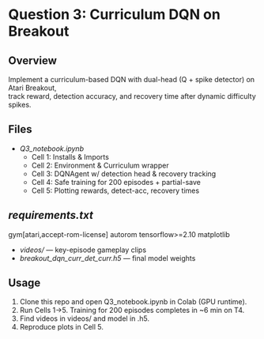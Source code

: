 # Question 3: Curriculum DQN on Breakout

## Overview  
Implement a curriculum-based DQN with dual-head (Q + spike detector) on Atari Breakout,  
track reward, detection accuracy, and recovery time after dynamic difficulty spikes.

## Files  
- *Q3_notebook.ipynb*  
  - Cell 1: Installs & Imports  
  - Cell 2: Environment & Curriculum wrapper  
  - Cell 3: DQNAgent w/ detection head & recovery tracking  
  - Cell 4: Safe training for 200 episodes + partial-save  
  - Cell 5: Plotting rewards, detect-acc, recovery times  
## *requirements.txt*
gym[atari,accept-rom-license]
autorom
tensorflow>=2.10
matplotlib
- *videos/* — key-episode gameplay clips  
- *breakout_dqn_curr_det_curr.h5* — final model weights

## Usage  
1. Clone this repo and open Q3_notebook.ipynb in Colab (GPU runtime).  
2. Run Cells 1→5. Training for 200 episodes completes in ~6 min on T4.  
3. Find videos in videos/ and model in .h5.  
4. Reproduce plots in Cell 5.
